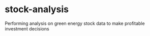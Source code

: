 # stock-analysis
Performing analysis on green energy stock data to make profitable investment decisions
